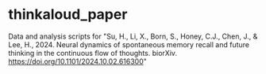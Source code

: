 # thinkaloud_paper

Data and analysis scripts for "Su, H., Li, X., Born, S., Honey, C.J., Chen, J., & Lee, H., 2024. Neural dynamics of spontaneous memory recall and future thinking in the continuous flow of thoughts. biorXiv. https://doi.org/10.1101/2024.10.02.616300"

